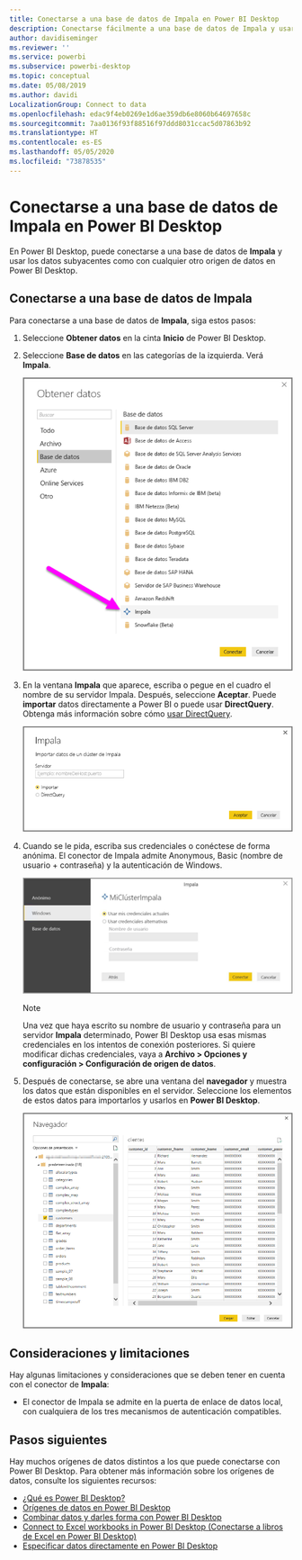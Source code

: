 ```yaml
---
title: Conectarse a una base de datos de Impala en Power BI Desktop
description: Conectarse fácilmente a una base de datos de Impala y usarla en Power BI Desktop
author: davidiseminger
ms.reviewer: ''
ms.service: powerbi
ms.subservice: powerbi-desktop
ms.topic: conceptual
ms.date: 05/08/2019
ms.author: davidi
LocalizationGroup: Connect to data
ms.openlocfilehash: edac9f4eb0269e1d6ae359db6e8060b64697658c
ms.sourcegitcommit: 7aa0136f93f88516f97ddd8031ccac5d07863b92
ms.translationtype: HT
ms.contentlocale: es-ES
ms.lasthandoff: 05/05/2020
ms.locfileid: "73878535"
---
```

# <a name="connect-to-an-impala-database-in-power-bi-desktop"></a>Conectarse a una base de datos de Impala en Power BI Desktop
En Power BI Desktop, puede conectarse a una base de datos de **Impala** y usar los datos subyacentes como con cualquier otro origen de datos en Power BI Desktop.

## <a name="connect-to-an-impala-database"></a>Conectarse a una base de datos de Impala
Para conectarse a una base de datos de **Impala**, siga estos pasos: 

1. Seleccione **Obtener datos** en la cinta **Inicio** de Power BI Desktop. 

2. Seleccione **Base de datos** en las categorías de la izquierda. Verá **Impala**.

    ![Obtener datos](media/desktop-connect-impala/connect_impala_2.png)

3. En la ventana **Impala** que aparece, escriba o pegue en el cuadro el nombre de su servidor Impala. Después, seleccione **Aceptar**. Puede **importar** datos directamente a Power BI o puede usar **DirectQuery**. Obtenga más información sobre cómo [usar DirectQuery](desktop-use-directquery.md).

    ![Ventana de Impala](media/desktop-connect-impala/connect_impala_3a.png)

4. Cuando se le pida, escriba sus credenciales o conéctese de forma anónima. El conector de Impala admite Anonymous, Basic (nombre de usuario + contraseña) y la autenticación de Windows.

    ![Conector de Impala](media/desktop-connect-impala/connect_impala_4.png)

    > [!NOTE]
    > Una vez que haya escrito su nombre de usuario y contraseña para un servidor **Impala** determinado, Power BI Desktop usa esas mismas credenciales en los intentos de conexión posteriores. Si quiere modificar dichas credenciales, vaya a **Archivo > Opciones y configuración > Configuración de origen de datos**.


5. Después de conectarse, se abre una ventana del **navegador** y muestra los datos que están disponibles en el servidor. Seleccione los elementos de estos datos para importarlos y usarlos en **Power BI Desktop**.

    ![Ventana Navegador](media/desktop-connect-impala/connect_impala_5.png)

## <a name="considerations-and-limitations"></a>Consideraciones y limitaciones
Hay algunas limitaciones y consideraciones que se deben tener en cuenta con el conector de **Impala**:

* El conector de Impala se admite en la puerta de enlace de datos local, con cualquiera de los tres mecanismos de autenticación compatibles.

## <a name="next-steps"></a>Pasos siguientes
Hay muchos orígenes de datos distintos a los que puede conectarse con Power BI Desktop. Para obtener más información sobre los orígenes de datos, consulte los siguientes recursos:

* [¿Qué es Power BI Desktop?](desktop-what-is-desktop.md)
* [Orígenes de datos en Power BI Desktop](desktop-data-sources.md)
* [Combinar datos y darles forma con Power BI Desktop](desktop-shape-and-combine-data.md)
* [Connect to Excel workbooks in Power BI Desktop (Conectarse a libros de Excel en Power BI Desktop)](desktop-connect-excel.md)   
* [Especificar datos directamente en Power BI Desktop](desktop-enter-data-directly-into-desktop.md)   

